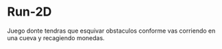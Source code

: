 # Run-2D
Juego donte tendras que esquivar obstaculos conforme vas corriendo en una cueva y recagiendo monedas.
